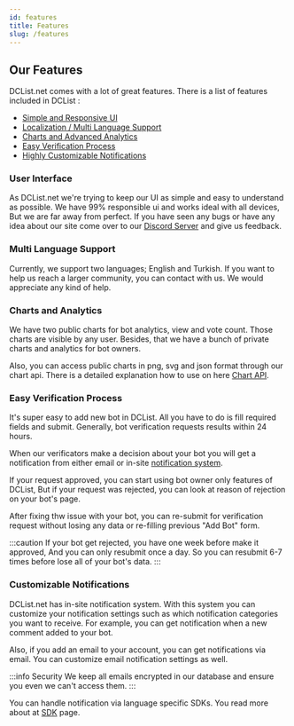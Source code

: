 ```yaml
---
id: features
title: Features
slug: /features
---
```


## Our Features

DCList.net comes with a lot of great features. There is a list of features included in DCList :

- [Simple and Responsive UI](#user-interface)
- [Localization / Multi Language Support](#multi-language-support)
- [Charts and Advanced Analytics](#charts-and-analytics)
- [Easy Verification Process](#easy-verification-process)
- [Highly Customizable Notifications](#customizable-notifications)

### User Interface

As DCList.net we're trying to keep our UI as simple and easy to understand as possible. We have 99% responsible ui and works ideal with all devices, But we are far away from perfect. If you have seen any bugs or have any idea about our site come over to our [Discord Server](https://discord.gg/e3dQep6gs8) and give us feedback.

### Multi Language Support

Currently, we support two languages; English and Turkish. If you want to help us reach a larger community, you can contact with us. We would appreciate any kind of help.

### Charts and Analytics

We have two public charts for bot analytics, view and vote count. Those charts are visible by any user. Besides, that we have a bunch of private charts and analytics for bot owners.

Also, you can access public charts in png, svg and json format through our chart api. There is a detailed explanation how to use on here [Chart API](https://google.com).

### Easy Verification Process

It's super easy to add new bot in DCList. All you have to do is fill required fields and submit. Generally, bot verification requests results within 24 hours.

When our verificators make a decision about your bot you will get a notification from either email or in-site [notification system](#customizable-notifications).

If your request approved, you can start using bot owner only features of DCList, But if your request was rejected, you can look at reason of rejection on your bot's page.

After fixing thw issue with your bot, you can re-submit for verification request without losing any data or re-filling previous "Add Bot" form.

:::caution If your bot get rejected, you have one week before make it approved, And you can only resubmit once a day. So you can resubmit 6-7 times before lose all of your bot's data. :::


### Customizable Notifications

DCList.net has in-site notification system. With this system you can customize your notification settings such as which notification categories you want to receive. For example, you can get notification when a new comment added to your bot.

Also, if you add an email to your account, you can get notifications via email. You can customize email notification settings as well.

:::info Security We keep all emails encrypted in our database and ensure you even we can't access them. :::

You can handle notification via language specific SDKs. You read more about at [SDK](https://google.com) page.
